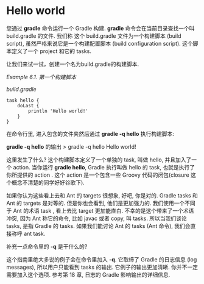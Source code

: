 # Hello world

您通过 **gradle** 命令运行一个 Gradle 构建. **gradle** 命令会在当前目录查找一个叫 build.gradle 的文件. 我们称 这个 build.gradle 文件为一个构建脚本 (build script), 虽然严格来说它是一个构建配置脚本 (build configuration script). 这个脚本定义了一个 project 和它的 tasks.

让我们来试一试，创建一个名为build.gradle的构建脚本.

*Example 6.1. 第一个构建脚本*

*build.gradle*

    task hello {
        doLast {
            println 'Hello world!'
        }
    }

在命令行里, 进入包含的文件夹然后通过 **gradle -q hello** 执行构建脚本:

**gradle -q hello** 的输出
    > gradle -q hello
    Hello world!

这里发生了什么? 这个构建脚本定义了一个单独的 task, 叫做 hello, 并且加入了一个 action. 当你运行 **gradle hello**, Gradle 执行叫做 hello 的 task, 也就是执行了你所提供的 action . 这个 action 是一个包含一些 Groovy 代码的闭包(closure 这个概念不清楚的同学好好谷歌下).

如果你认为这些看上去和 Ant 的 targets 很想象, 好吧, 你是对的. Gradle tasks 和 Ant 的 targets 是对等的. 但是你也会看到, 他们是更加强力的. 我们使用一个不同于 Ant 的术语 task , 看上去比 target 更加能直白. 不幸的是这个带来了一个术语冲突, 因为 Ant 称它的命令, 比如 javac 或者 copy, 叫 tasks. 所以当我们谈论 tasks, 是指 Gradle 的 tasks. 如果我们能讨论 Ant 的 tasks (Ant 命令), 我们会直接称呼 ant task.

补充一点命令里的 **-q** 是干什么的?

这个指南里绝大多说的例子会在命令里加入 **-q**. 它取缔了 Gradle 的日志信息 (log messages), 所以用户只能看到 tasks 的输出. 它例子的输出更加清晰. 你并不一定需要加入这个选项.  参考第 18 章, 日志的 Gradle 影响输出的详细信息.


